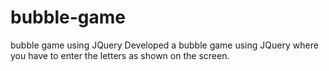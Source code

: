 # bubble-game
bubble game using JQuery
Developed a bubble game using JQuery where you have to enter the letters as shown on the screen. 
